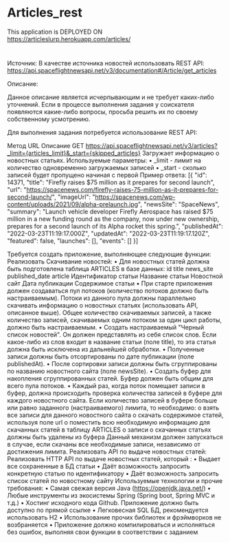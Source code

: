 # Articles_rest
This application is 
DEPLOYED ON https://articleslurp.herokuapp.com/articles/
#
#
#
#
#
#
Источник:
В качестве источника новостей использовать REST API: https://api.spaceflightnewsapi.net/v3/documentation#/Article/get_articles

Описание:

Данное описание является исчерпывающим и не требует каких-либо уточнений. 
Если в процессе выполнения задания у соискателя появляются какие-либо вопросы, просьба решить их по своему собственному усмотрению.

Для выполнения задания потребуется использование REST API:

Метод	URL	Описание
GET	https://api.spaceflightnewsapi.net/v3/articles?_limit={articles_limit}&_start={skipped_articles}
	Загружает информацию о новостных статьях.
Используемые параметры:
•	_limit - лимит на количество одновременно загружаемых записей
•	_start - сколько записей будет пропущено начиная с первой
Пример ответа:
[{
    "id": 14371,
    "title": "Firefly raises $75 million as it prepares for second launch",
    "url": "https://spacenews.com/firefly-raises-75-million-as-it-prepares-for-second-launch/",
    "imageUrl": "https://spacenews.com/wp-content/uploads/2021/09/alpha-prelaunch.jpg",
    "newsSite": "SpaceNews",
    "summary": "Launch vehicle developer Firefly Aerospace has raised $75 million in a new funding round as the company, now under new ownership, prepares for a second launch of its Alpha rocket this spring.",
    "publishedAt": "2022-03-23T11:19:17.000Z",
    "updatedAt": "2022-03-23T11:19:17.120Z",
    "featured": false,
    "launches": [],
    "events": []
  }]

Требуется создать приложение, выполняющее следующие функции:
Реализовать Скачивание новостей:
•	Для новостных статей должна быть подготовлена таблица ARTICLES в базе данных:
id	title	news_site	published_date	article
Идентификатор статьи	Название статьи	Новостной сайт	Дата публикации	Содержимое статьи
•	При старте приложения должен создаваться пул потоков (количество потоков должно быть настраиваемым). Потоки из данного пула должны параллельно скачивать информацию о новостных статьях (использовать API, описанное выше).
 Общее количество скачиваемых записей, а также количество записей, скачиваемых одним потоком за один цикл работы, должно быть настраиваемым. 
•	Создать настраиваемый "Черный список новостей". Он должен представлять из себя список слов. Если какое-либо из слов входит в название статьи (поле title), то эта статья должна быть исключена из дальнейшей обработки.
•	Полученные записи должны быть отсортированы по дате публикации (поле publishedAt).
•	После сортировки записи должны быть сгруппированы по названию новостного сайта (поле newsSite).
•	Создать буфер для накопления сгруппированных статей. Буфер должен быть общим для всего пула потоков.
•	Каждый раз, когда поток помещает записи в буфер, должна происходить проверка количества записей в буфере для каждого новостного сайта. Если количество записей в буфере больше или равно заданного (настраиваемого) лимита, то необходимо: 
o	взять все записи для данного новостного сайта
o	скачать содержимое статей, используя поле url 
o	поместить всю необходимую информацию для скачанных статей в таблицу ARTICLES
o	записи о скачанных статьях должны быть удалены из буфера
Данный механизм должен запускаться в случае, если скачаны все необходимые записи, независимо от достижения лимита.
Реализовать API по выдаче новостных статей:
Реализовать HTTP API по выдаче новостных статей, который :
•	Выдает все сохраненные в БД статьи
•	Даёт возможность запросить конкретную статью по идентификатору
•	Даёт возможность запросить список статей по новостному сайту
Используемые технологии и прочие требования:
•	Самая свежая версия Java (https://openjdk.java.net/)
•	Любые инструменты из экосистемы Spring (Spring boot, Spring MVC и т.д.)
•	Хостинг исходного кода Github. Приложение должно быть доступно по прямой ссылке
•	Легковесная SQL БД, рекомендуется использовать H2
•	Использование прочих библиотек и фрэймворков не возбраняется
•	Приложение должно компилироваться и исполняться без ошибок, выполняя свои функции в соответствии с заданием
